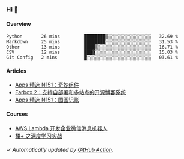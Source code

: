 ### Hi 👋

#### Overview

<!--START_SECTION:waka-->
```text
Python       26 mins         ████████▒░░░░░░░░░░░░░░░░   32.69 % 
Markdown     25 mins         ████████░░░░░░░░░░░░░░░░░   31.53 % 
Other        13 mins         ████▒░░░░░░░░░░░░░░░░░░░░   16.71 % 
CSV          12 mins         ███▓░░░░░░░░░░░░░░░░░░░░░   15.03 % 
Git Config   2 mins          █░░░░░░░░░░░░░░░░░░░░░░░░   03.61 % 
```
<!--END_SECTION:waka-->

#### Articles

<!-- BLOG:START -->
- [Apps 精选 N151：奇妙组件](https://huhuhang.com/post/product-hunt/product-hunt-n152)
- [Farbox 2：支持自部署和多站点的开源博客系统](https://huhuhang.com/post/sspai/65889)
- [Apps 精选 N151：图图记账](https://huhuhang.com/post/product-hunt/product-hunt-n151)
<!-- BLOG:END -->

#### Courses

<!-- SYL:START -->
- [AWS Lambda 开发企业微信消息机器人](https://lanqiao.cn/courses/2868)
- [楼+ 之深度学习实战](https://lanqiao.cn/courses/2617)
<!-- SYL:END -->

###### ✓ Automatically updated by [GitHub Action](https://github.com/huhuhang/huhuhang/actions).
